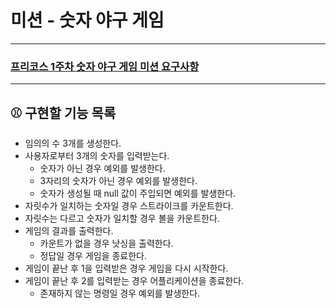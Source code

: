 # 미션 - 숫자 야구 게임

---

### [프리코스 1주차 숫자 야구 게임 미션 요구사항](https://github.com/woowacourse/java-baseball-precourse/blob/main/README.md)

---
## ⚾ 구현할 기능 목록


- 임의의 수 3개를 생성한다.
- 사용자로부터 3개의 숫자를 입력받는다.
  - 숫자가 아닌 경우 예외를 발생한다.
  - 3자리의 숫자가 아닌 경우 예외를 발생한다.
  - 숫자가 생성될 때 null 값이 주입되면 예외를 발생한다. 
- 자릿수가 일치하는 숫자일 경우 스트라이크를 카운트한다.
- 자릿수는 다르고 숫자가 일치할 경우 볼을 카운트한다.
- 게임의 결과를 출력한다.
  - 카운트가 없을 경우 낫싱을 출력한다.
  - 정답일 경우 게임을 종료한다.
- 게임이 끝난 후 1을 입력받은 경우 게임을 다시 시작한다.
- 게임이 끝난 후 2를 입력받는 경우 어플리케이션을 종료한다.
  - 존재하지 않는 명령일 경우 예외를 발생한다.